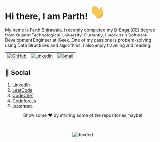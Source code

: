 # Hi there, I am Parth! <img src="https://raw.githubusercontent.com/ABSphreak/ABSphreak/master/gifs/Hi.gif" width="50px">

My name is Parth Shirawala. I recently completed my B-Engg (CE) degree from Gujarat Technological University. Currently, I work as a Software Development Engineer at iGeek. One of my passions is problem-solving using Data Structures and algorithms. I also enjoy traveling and reading.

<table>
  <tr>
    <td><a href="https://github.com/theparthshira"><img src="https://img.shields.io/github/followers/theparthshira.svg?label=GitHub&style=social" alt="GitHub"></a></td>
    <td><a href="https://www.linkedin.com/in/parthshirawala/"><img src="https://img.shields.io/badge/LinkedIn--_.svg?style=social&logo=linkedin" alt="LinkedIn"></a></td>
    <td><a href="mailto:theparthshira@gmail.com"><img src="https://img.shields.io/badge/Gmail--_.svg?style=social&logo=gmail" alt="Gmail"></a></td>
  </tr>
</table>

<!-- ## Timeline 



## Languages and Tools: 

### Version Control System
> Git, GitHub & GitLab

### Languages
> C++, Python, Dart, HTML, CSS, Kotlin, and JavaScript

### Frontend Development
> React & Angular

### Backend Development
> Django & Flask

### DataBase
> MySql, FireStore & Postgres

### Mobile Application Development
> Flutter, Kotlin

## 🌱 I’m currently learning
* Kotlin, Kubernetes, and GraphQL.

## 👯 I’m looking to collaborate on

* For doing projects on **Web/App development**.

## Github Stats

[![GitHub Streak](https://streak-stats.demolab.com?user=theparthshira&theme=dark)](https://git.io/streak-stats)


<img src="https://github-readme-stats.vercel.app/api?username=theparthshira&count_private=true&show_icons=true&theme=light" alt="parth's github stats"/>

<img align="center" src="https://github-readme-stats.vercel.app/api/top-langs/?username=theparthshira&layout=compact&theme=light"/> -->

## 👨 Social

1. [LinkedIn](https://www.linkedin.com/in/parthshirawala/)
2. [LeetCode](https://leetcode.com/theparthshira/)
3. [CodeChef](https://www.codechef.com/users/mighty_8559)
4. [Codeforces](http://codeforces.com/profile/shirawalaparth)
7. [Instagram](https://www.instagram.com/theparthshira/)

<div align="center">
  
Show some ❤️ by starring some of the repositories,maybe!

<br>
<p align="center"> <img src="https://komarev.com/ghpvc/?username=theparthshira&style=plastic" alt="devded" /> </p>

</div>
